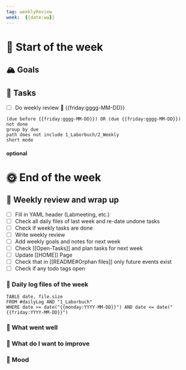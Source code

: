 ```yaml
---
tag: weeklyReview
week:  {{date:ww}} 
---
```


# 🚀 Start of the week

## 🏔 Goals

## 🐾 Tasks

- [ ] Do weekly review 📅 {{friday:gggg-MM-DD}}

```tasks
(due before {{friday:gggg-MM-DD}}) OR (due {{friday:gggg-MM-DD}})
not done
group by due
path does not include 1_Laborbuch/2_Weekly
short mode
```


#### optional

# 🌞 End of the week

## 📜 Weekly review and wrap up

- [ ] Fill in YAML header (Labmeeting, etc.)
- [ ] Check all daily files of last week and re-date undone tasks
- [ ] Check if weekly tasks are done
- [ ] Write weekly review
- [ ] Add weekly goals and notes for next week
- [ ] Check [[Open-Tasks]] and plan tasks for next week
- [ ] Update [[HOME]] Page
- [ ] Check that in [[README#Orphan files]] only future events exist
- [ ] Check if any todo tags open

### 🌴 Daily log files of the week
```dataview
TABLE date, file.size
FROM #dailyLog AND "1_Laborbuch"
WHERE date >= date("{{monday:YYYY-MM-DD}}") AND date <= date("{{friday:YYYY-MM-DD}}")
```
### 🐘 What went well
### 💪 What do I want to improve
### 🐌 Mood
